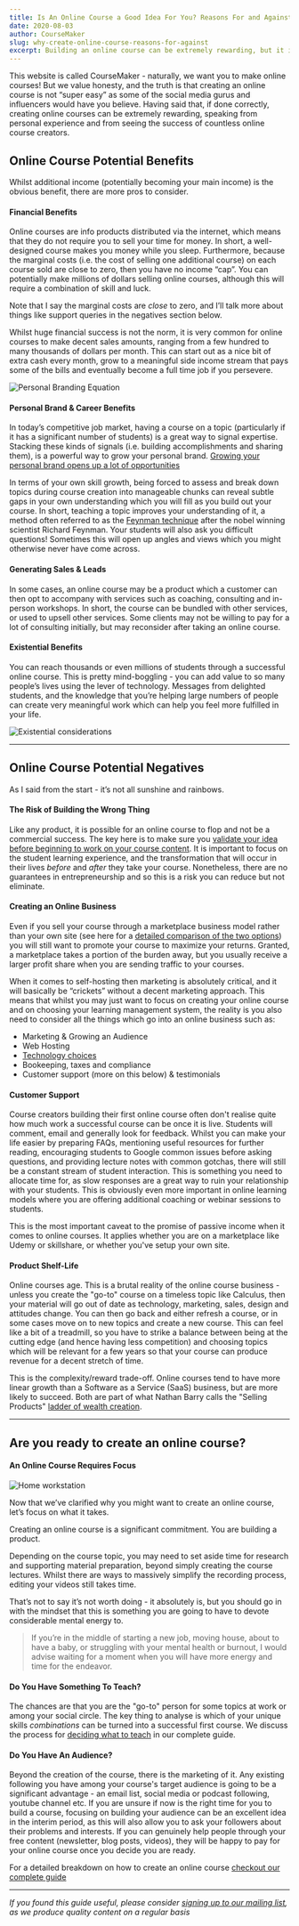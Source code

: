 ```yaml
---
title: Is An Online Course a Good Idea For You? Reasons For and Against
date: 2020-08-03
author: CourseMaker
slug: why-create-online-course-reasons-for-against
excerpt: Building an online course can be extremely rewarding, but it is not for everyone.
---
```

This website is called CourseMaker - naturally, we want you to make online courses! 
But we value honesty, and the truth is that creating an online course is not “super easy” as 
some of the social media gurus and influencers would have you believe. Having said that, if done correctly, 
creating online courses can be extremely rewarding, speaking from personal experience and from 
seeing the success of countless online course creators.


## Online Course Potential Benefits

Whilst additional income (potentially becoming your main income) is the obvious benefit, there are more pros to consider.


#### Financial Benefits

Online courses are info products distributed via the internet, which means that they do not require you to sell your time for money. In short, a well-designed course makes you money while you sleep. Furthermore, because the marginal costs (i.e. the cost of selling one additional course) on each course sold are close to zero, then you have no income “cap”. You can potentially make millions of dollars selling online courses, although this will require a combination of skill and luck.

Note that I say the marginal costs are _close_ to zero, and I’ll talk more about things like support queries in the negatives section below.

Whilst huge financial success is not the norm, it is very common for online courses to make decent sales amounts, ranging from a few hundred to many thousands of dollars per month. This can start out as a nice bit of extra cash every month, grow to a meaningful side income stream that pays some of the bills and eventually become a full time job if you persevere.

![Personal Branding Equation](/assets/reasons_to_online_course/income_growth.jpg)

#### Personal Brand & Career Benefits

In today’s competitive job market, having a course on a topic (particularly if it has a significant number of students) is a great way to signal expertise. Stacking these kinds of signals (i.e. building accomplishments and sharing them), is a powerful way to grow your personal brand. [Growing your personal brand opens up a lot of opportunities](/blog/improve-personal-branding-software-developers/)

In terms of your own skill growth, being forced to assess and break down topics during course creation 
into manageable chunks can reveal subtle gaps in your own understanding which you will fill as you build out your course. In short, teaching a topic improves your understanding of it, a method often referred to as the [Feynman technique](https://www.scotthyoung.com/learnonsteroids/grab/TranscriptFeynman.pdf) after the nobel winning scientist Richard Feynman. Your students will also ask you difficult questions! Sometimes this will open up angles and views which you might otherwise never have come across.


#### Generating Sales & Leads

In some cases, an online course may be a product which a customer can then opt to accompany with services such as coaching, consulting and in-person workshops. In short, the course can be bundled with other services, or used to upsell other services. Some clients may not be willing to pay for a lot of consulting initially, but may reconsider after taking an online course.


#### Existential Benefits

You can reach thousands or even millions of students through a successful online course. This is pretty mind-boggling - you can add value to so many people’s lives using the lever of technology. Messages from delighted students, and the knowledge that you’re helping large numbers of people can create very meaningful work which can help you feel more fulfilled in your life.

![Existential considerations](/assets/reasons_to_online_course/ikigai.png)

---

## Online Course Potential Negatives

As I said from the start - it’s not all sunshine and rainbows.


#### The Risk of Building the Wrong Thing
Like any product, it is possible for an online course to flop and not be a commercial success. 
The key here is to make sure you [validate your idea before beginning to work on your course content](/blog/create-sell-online-courses-ultimate-guide/#validation). 
It is important to focus on the student learning experience, and the transformation that will occur in
their lives *before* and *after* they take your course. 
Nonetheless, there are no guarantees in entrepreneurship and so this is a risk you can reduce but not eliminate.

#### Creating an Online Business

Even if you sell your course through a marketplace business model rather than your own site (see here for a [detailed comparison of the two options](/blog/online-marketplace-vs-self-hosting-courses/)) you will still want to promote your course to maximize your returns. 
Granted, a marketplace takes a portion of the burden away, but you usually receive a larger profit 
share when you are sending traffic to your courses. 

When it comes to self-hosting then marketing is absolutely critical, and it will basically be 
“crickets” without a decent marketing approach. 
This means that whilst you may just want to focus on creating your online course and on choosing
your learning management system, 
the reality is you also need to consider all the things which go into an online business such as:

*   Marketing & Growing an Audience
*   Web Hosting
*   [Technology choices](/blog/sell-online-course-your-own-website/)
*   Bookeeping, taxes and compliance
*   Customer support (more on this below) & testimonials


#### Customer Support

Course creators building their first online course often don't realise quite how much work a successful course can be once it is live. Students will comment, email and generally look for feedback. Whilst you can make your life easier by preparing FAQs, mentioning useful resources for further reading, encouraging students to Google common issues before asking questions, and providing lecture notes with common gotchas, there will still be a constant stream of student interaction. This is something you need to allocate time for, as slow responses are a great way to ruin your relationship with your students. This is obviously even more important in online learning models where you are offering additional coaching or webinar sessions to students. 

This is the most important caveat to the promise of passive income when it comes to online courses. It applies whether you are on a marketplace like Udemy or skillshare, or whether you've setup your own site. 


#### Product Shelf-Life

Online courses age. This is a brutal reality of the online course business - unless you create the 
"go-to" course on a timeless topic like Calculus, then your material will go out of date as 
technology, marketing, sales, design and attitudes change. You can then go back and either refresh 
a course, or in some cases move on to new topics and create a new course. This can feel like a 
bit of a treadmill, so you have to strike a balance between being at the cutting edge (and hence 
having less competition) and choosing topics which will be relevant for a few years so that your 
course can produce revenue for a decent stretch of time.

This is the complexity/reward trade-off. Online courses tend to have more linear growth than
a Software as a Service (SaaS) business, but are more likely to succeed. Both are part of what
Nathan Barry calls the "Selling Products" [ladder of wealth creation](https://nathanbarry.com/wealth-creation/).

---

## Are you ready to create an online course?


#### An Online Course Requires Focus

![Home workstation](/assets/reasons_to_online_course/home_focus.jpg)

Now that we’ve clarified why you might want to create an online course, let’s focus on what it takes.

Creating an online course is a significant commitment. You are building a product.

Depending on the course topic, you may need to set aside time for research and supporting material preparation, beyond simply creating the course lectures. Whilst there are ways to massively simplify the recording process, editing your videos still takes time. 

That’s not to say it’s not worth doing - it absolutely is, but you should go in with the mindset that this is something you are going to have to devote considerable mental energy to. 
>If you’re in the middle of starting a new job, moving house, about to have a baby, or struggling with your mental health or burnout, I would advise waiting for a moment when you will have more energy and time for the endeavor.


#### Do You Have Something To Teach?

The chances are that you are the "go-to" person for some topics at work or among your social circle. The key thing to analyse is which of your unique skills *combinations* can be turned into a successful first course. We discuss the process for [deciding what to teach](blog/create-sell-online-courses-ultimate-guide/#deciding) in our complete guide. 


#### Do You Have An Audience?

Beyond the creation of the course, there is the marketing of it. Any existing following you have among your 
course's target audience is going to be a significant advantage - an email list, social media or podcast 
following, youtube channel etc. If you are unsure if now is the right time for you to build a course, focusing on building your audience can be an excellent idea in the interim period, as this will also allow you to ask your followers about their problems and interests. If you can genuinely help people through your free content (newsletter, blog posts, videos), 
they will be happy to pay for your online course once you decide you are ready.


For a detailed breakdown on how to create an online course [checkout our complete guide](/blog/create-sell-online-courses-ultimate-guide/)

---

*If you found this guide useful, please consider [signing up to our mailing list](/), as we produce quality content 
on a regular basis*